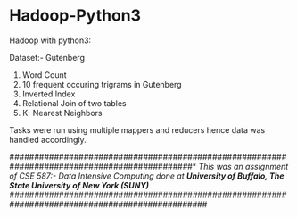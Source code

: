 # Hadoop-Python3

Hadoop with python3:

Dataset:- Gutenberg

1) Word Count
2) 10 frequent occuring trigrams in Gutenberg
3) Inverted Index
4) Relational Join of two tables
5) K- Nearest Neighbors 

Tasks were run using multiple mappers and reducers hence data was handled accordingly.

#*#*#*#*#*#*#*#*#*#*#*#*#*#*#*#*#*#*#*#*#*#*#*#*#*#*#*#*#*#*#*#*#*#*#*#*#*#*#*#*#*#*#*#*#*#*#*#*#*#*#*#*#*#*#*#*#*#*#*#*#*#*#*#*#*#*#*#*#*#*#*#*#*#*#*#*#*#*#*#*#*#*#*#*#*#*#*#*#*#*#*#*#*
*This was an assignment of CSE 587:- Data Intensive Computing done at **University of Buffalo, The State University of New York (SUNY)***         
#*#*#*#*#*#*#*#*#*#*#*#*#*#*#*#*#*#*#*#*#*#*#*#*#*#*#*#*#*#*#*#*#*#*#*#*#*#*#*#*#*#*#*#*#*#*#*#*#*#*#*#*#*#*#*#*#*#*#*#*#*#*#*#*#*#*#*#*############################
